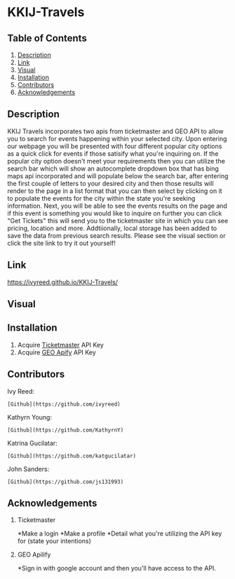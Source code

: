 # KKIJ-Travels

## Table of Contents

1. [Description](Description) 
2. [Link](Link)
3. [Visual](Visual)
4. [Installation](Installation)
5. [Contributors](Contributors)
6. [Acknowledgements](Acknowledgements)

## Description

KKIJ Travels incorporates two apis from ticketmaster and GEO API to allow you to search for events happening within your selected city. Upon entering our webpage you will be presented with four different popular city options as a quick click for events if those satisify what you're inquiring on. If the popular city option doesn't meet your requirements then you can utilize the search bar which will show an autocomplete dropdown box that has bing maps api incorporated and will populate below the search bar, after entering the first couple of letters to your desired city and then those results will render to the page in a list format that you can then select by clicking on it to populate the events for the city within the state you're seeking information. Next, you will be able to see the events results on the page and if this event is something you would like to inquire on further you can click "Get Tickets" this will send you to the ticketmaster site in which you can see pricing, location and more. Addtiionally, local storage has been added to save the data from previous search results. Please see the visual section or click the site link to try it out yourself!

## Link

https://ivyreed.github.io/KKIJ-Travels/
## Visual

## Installation

1. Acquire [Ticketmaster](https://developer.ticketmaster.com/products-and-docs/apis/getting-started/) API Key
2. Acquire [GEO Apify](https://www.geoapify.com/address-autocomplete) API Key 

## Contributors
Ivy Reed: 

    [Github](https://github.com/ivyreed)

Kathyrn Young:

    [Github](https://github.com/KathyrnY)

Katrina Gucilatar:

    [Github](https://github.com/katgucilatar)

John Sanders:

    [Github](https://github.com/js131993)

## Acknowledgements

1. Ticketmaster

    *Make a login
    *Make a profile
    *Detail what you're utilizing the API key for (state your intentions) 

2. GEO Apilify

    *Sign in with google account and then you'll have access to the API. 



